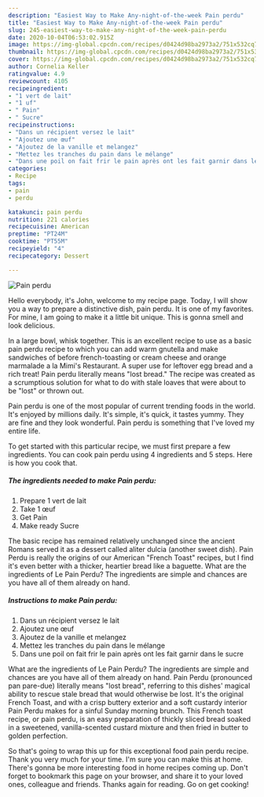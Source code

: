 ```yaml
---
description: "Easiest Way to Make Any-night-of-the-week Pain perdu"
title: "Easiest Way to Make Any-night-of-the-week Pain perdu"
slug: 245-easiest-way-to-make-any-night-of-the-week-pain-perdu
date: 2020-10-04T06:53:02.915Z
image: https://img-global.cpcdn.com/recipes/d0424d98ba2973a2/751x532cq70/pain-perdu-photo-principale-de-la-recette.jpg
thumbnail: https://img-global.cpcdn.com/recipes/d0424d98ba2973a2/751x532cq70/pain-perdu-photo-principale-de-la-recette.jpg
cover: https://img-global.cpcdn.com/recipes/d0424d98ba2973a2/751x532cq70/pain-perdu-photo-principale-de-la-recette.jpg
author: Cornelia Keller
ratingvalue: 4.9
reviewcount: 4105
recipeingredient:
- "1 vert de lait"
- "1 uf"
- " Pain"
- " Sucre"
recipeinstructions:
- "Dans un récipient versez le lait"
- "Ajoutez une œuf"
- "Ajoutez de la vanille et melangez"
- "Mettez les tranches du pain dans le mélange"
- "Dans une poil on fait frir le pain après ont les fait garnir dans le sucre"
categories:
- Recipe
tags:
- pain
- perdu

katakunci: pain perdu 
nutrition: 221 calories
recipecuisine: American
preptime: "PT24M"
cooktime: "PT55M"
recipeyield: "4"
recipecategory: Dessert

---
```



![Pain perdu](https://img-global.cpcdn.com/recipes/d0424d98ba2973a2/751x532cq70/pain-perdu-photo-principale-de-la-recette.jpg)

Hello everybody, it's John, welcome to my recipe page. Today, I will show you a way to prepare a distinctive dish, pain perdu. It is one of my favorites. For mine, I am going to make it a little bit unique. This is gonna smell and look delicious.

In a large bowl, whisk together. This is an excellent recipe to use as a basic pain perdu recipe to which you can add warm gnutella and make sandwiches of before french-toasting or cream cheese and orange marmalade a la Mimi&#39;s Restaurant. A super use for leftover egg bread and a rich treat! Pain perdu literally means &#34;lost bread.&#34; The recipe was created as a scrumptious solution for what to do with stale loaves that were about to be &#34;lost&#34; or thrown out.

Pain perdu is one of the most popular of current trending foods in the world. It's enjoyed by millions daily. It's simple, it's quick, it tastes yummy. They are fine and they look wonderful. Pain perdu is something that I've loved my entire life.


To get started with this particular recipe, we must first prepare a few ingredients. You can cook pain perdu using 4 ingredients and 5 steps. Here is how you cook that.

<!--inarticleads1-->

##### The ingredients needed to make Pain perdu:

1. Prepare 1 vert de lait
1. Take 1 œuf
1. Get  Pain
1. Make ready  Sucre


The basic recipe has remained relatively unchanged since the ancient Romans served it as a dessert called aliter dulcia (another sweet dish). Pain Perdu is really the origins of our American &#34;French Toast&#34; recipes, but I find it&#39;s even better with a thicker, heartier bread like a baguette. What are the ingredients of Le Pain Perdu? The ingredients are simple and chances are you have all of them already on hand. 

<!--inarticleads2-->

##### Instructions to make Pain perdu:

1. Dans un récipient versez le lait
1. Ajoutez une œuf
1. Ajoutez de la vanille et melangez
1. Mettez les tranches du pain dans le mélange
1. Dans une poil on fait frir le pain après ont les fait garnir dans le sucre


What are the ingredients of Le Pain Perdu? The ingredients are simple and chances are you have all of them already on hand. Pain Perdu (pronounced pan pare-due) literally means &#34;lost bread&#34;, referring to this dishes&#39; magical ability to rescue stale bread that would otherwise be lost. It&#39;s the original French Toast, and with a crisp buttery exterior and a soft custardy interior Pain Perdu makes for a sinful Sunday morning brunch. This French toast recipe, or pain perdu, is an easy preparation of thickly sliced bread soaked in a sweetened, vanilla-scented custard mixture and then fried in butter to golden perfection. 

So that's going to wrap this up for this exceptional food pain perdu recipe. Thank you very much for your time. I'm sure you can make this at home. There's gonna be more interesting food in home recipes coming up. Don't forget to bookmark this page on your browser, and share it to your loved ones, colleague and friends. Thanks again for reading. Go on get cooking!
